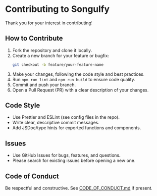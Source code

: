 # Contributing to Songulfy

Thank you for your interest in contributing!

## How to Contribute

1. Fork the repository and clone it locally.
2. Create a new branch for your feature or bugfix:
   ```bash
   git checkout -b feature/your-feature-name
   ```
3. Make your changes, following the code style and best practices.
4. Run `npm run lint` and `npm run build` to ensure code quality.
5. Commit and push your branch.
6. Open a Pull Request (PR) with a clear description of your changes.

## Code Style
- Use Prettier and ESLint (see config files in the repo).
- Write clear, descriptive commit messages.
- Add JSDoc/type hints for exported functions and components.

## Issues
- Use GitHub Issues for bugs, features, and questions.
- Please search for existing issues before opening a new one.

## Code of Conduct
Be respectful and constructive. See [CODE_OF_CONDUCT.md](CODE_OF_CONDUCT.md) if present.
